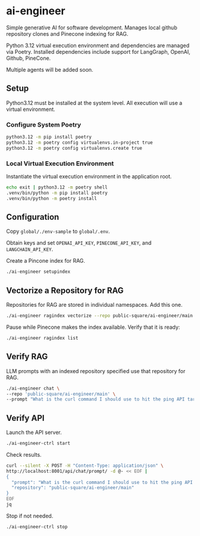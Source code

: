 # ai-engineer
Simple generative AI for software development. Manages local github repository
clones and Pinecone indexing for RAG.

Python 3.12 virtual execution environment and dependencies are managed via
Poetry. Installed dependencies include support for LangGraph, OpenAI, Github,
PineCone.

Multiple agents will be added soon.

## Setup
Python3.12 must be installed at the system level. All execution will use a
virtual environment.

### Configure System Poetry
```bash
python3.12 -m pip install poetry
python3.12 -m poetry config virtualenvs.in-project true
python3.12 -m poetry config virtualenvs.create true
```

### Local Virtual Execution Environment
Instantiate the virtual execution environment in the application root.
```bash
echo exit | python3.12 -m poetry shell
.venv/bin/python -m pip install poetry
.venv/bin/python -m poetry install
```

## Configuration
Copy `global/./env-sample` to `global/.env`.

Obtain keys and set `OPENAI_API_KEY`, `PINECONE_API_KEY`, and `LANGCHAIN_API_KEY`.

Create a Pincone index for RAG.

```bash
./ai-engineer setupindex
```

## Vectorize a Repository for RAG
Repositories for RAG are stored in individual namespaces. Add this one.

```bash
./ai-engineer ragindex vectorize --repo public-square/ai-engineer/main
```

Pause while Pinecone makes the index available. Verify that it is ready:

```bash
./ai-engineer ragindex list
```

## Verify RAG
LLM prompts with an indexed repository specified use that repository for RAG.
```bash
./ai-engineer chat \
--repo 'public-square/ai-engineer/main' \
--prompt "What is the curl command I should use to hit the ping API target?"
```

## Verify API
Launch the API server.

```bash
./ai-engineer-ctrl start
```

Check results.
```bash
curl --silent -X POST -H "Content-Type: application/json" \
http://localhost:8001/api/chat/prompt/ -d @- << EOF |
{
  "prompt": "What is the curl command I should use to hit the ping API target?",
  "repository": "public-square/ai-engineer/main"
}
EOF
jq
```

Stop if not needed.

```bash
./ai-engineer-ctrl stop
```


